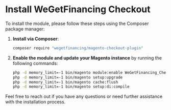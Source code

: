 # Install WeGetFinancing Checkout

To install the module, please follow these steps using the Composer package manager:

1. **Install via Composer**:
    ```bash
    composer require "wegetfinancing/magento-checkout-plugin"
    ```

2. **Enable the module and update your Magento instance** by running the following commands:
    ```bash
    php -d memory_limit=-1 bin/magento module:enable WeGetFinancing_Checkout
    php -d memory_limit=-1 bin/magento setup:upgrade
    php -d memory_limit=-1 bin/magento cache:flush
    php -d memory_limit=-1 bin/magento setup:di:compile
    ```

Feel free to reach out if you have any questions or need further assistance with the installation process.
